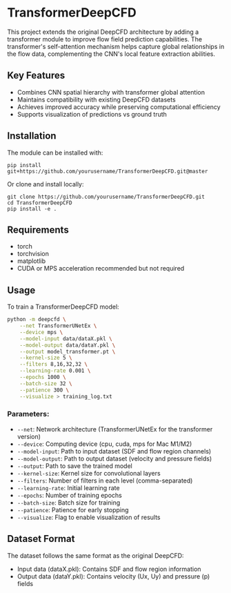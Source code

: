 # TransformerDeepCFD

This project extends the original DeepCFD architecture by adding a transformer module to improve flow field prediction capabilities. The transformer's self-attention mechanism helps capture global relationships in the flow data, complementing the CNN's local feature extraction abilities.

## Key Features

* Combines CNN spatial hierarchy with transformer global attention
* Maintains compatibility with existing DeepCFD datasets
* Achieves improved accuracy while preserving computational efficiency
* Supports visualization of predictions vs ground truth

## Installation

The module can be installed with:

```
pip install git+https://github.com/yourusername/TransformerDeepCFD.git@master
```

Or clone and install locally:

```
git clone https://github.com/yourusername/TransformerDeepCFD.git
cd TransformerDeepCFD
pip install -e .
```

## Requirements

* torch
* torchvision
* matplotlib
* CUDA or MPS acceleration recommended but not required

## Usage

To train a TransformerDeepCFD model:

```bash
python -m deepcfd \
    --net TransformerUNetEx \
    --device mps \
    --model-input data/dataX.pkl \
    --model-output data/dataY.pkl \
    --output model_transformer.pt \
    --kernel-size 5 \
    --filters 8,16,32,32 \
    --learning-rate 0.001 \
    --epochs 1000 \
    --batch-size 32 \
    --patience 300 \
    --visualize > training_log.txt
```

### Parameters:

* `--net`: Network architecture (TransformerUNetEx for the transformer version)
* `--device`: Computing device (cpu, cuda, mps for Mac M1/M2)
* `--model-input`: Path to input dataset (SDF and flow region channels)
* `--model-output`: Path to output dataset (velocity and pressure fields)
* `--output`: Path to save the trained model
* `--kernel-size`: Kernel size for convolutional layers
* `--filters`: Number of filters in each level (comma-separated)
* `--learning-rate`: Initial learning rate
* `--epochs`: Number of training epochs
* `--batch-size`: Batch size for training
* `--patience`: Patience for early stopping
* `--visualize`: Flag to enable visualization of results

## Dataset Format

The dataset follows the same format as the original DeepCFD:

* Input data (dataX.pkl): Contains SDF and flow region information
* Output data (dataY.pkl): Contains velocity (Ux, Uy) and pressure (p) fields
